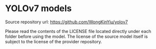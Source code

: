 # YOLOv7 models

Source repository url: https://github.com/WongKinYiu/yolov7

Please read the contents of the LICENSE file located directly under each folder before using the model. The license of the source model itself is subject to the license of the provider repository.

